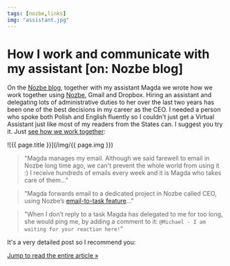 ```yaml
---
tags: [nozbe,links]
img: "assistant.jpg"
---
```


# How I work and communicate with my assistant [on: Nozbe blog]

On the [Nozbe blog][], together with my assistant Magda we wrote how we work together using [Nozbe][], Gmail and Dropbox. Hiring an assistant and delegating lots of administrative duties to her over the last two years has been one of the best decisions in my career as the CEO. I needed a person who spoke both Polish and English fluently so I couldn't just get a Virtual Assistant just like most of my readers from the States can. I suggest you try it. Just [see how we work together][s]:

<!--More-->

![{{ page.title }}](/img/{{ page.img }})

> "Magda manages my email. Although we said farewell to email in Nozbe long time ago, we can't prevent the whole world from using it :) I receive hundreds of emails every week and it is Magda who takes care of them..."

> "Magda forwards email to a dedicated project in Nozbe called CEO, using Nozbe’s [email-to-task feature](https://nozbe.com/help/#email)..."

> "When I don’t reply to a task Magda has delegated to me for too long, she would ping me, by adding a comment to it: `@Michael - I am waiting for your reaction here!`"

It's a very detailed post so I recommend you:

[Jump to read the entire article »][s] 

[s]: https://nozbe.com/blog/assistant 
[iMagazine]: http://iMagazine.pl
[Nozbe blog]: https://nozbe.com/blog/
[Nozbe]: https://nozbe.com/
[#iPadOnly]: https://michael.gratis/ipadonly/
[Productive! Magazine]: http://productivemag.com/